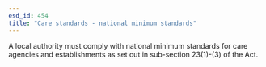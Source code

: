 ```yaml
---
esd_id: 454
title: "Care standards - national minimum standards"
---
```


A local authority must comply with national minimum standards for care agencies and establishments as set out in sub-section 23(1)-(3) of the Act.

